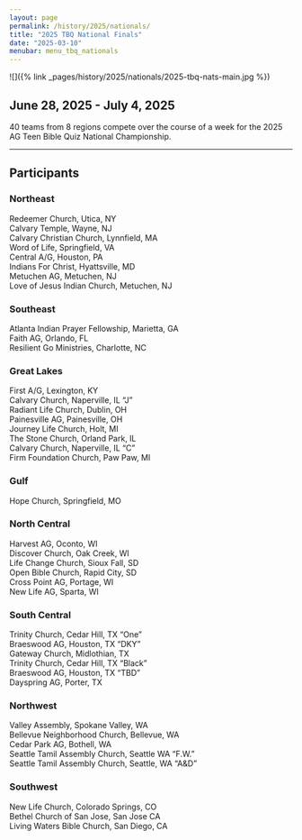 ```yaml
---
layout: page
permalink: /history/2025/nationals/
title: "2025 TBQ National Finals"
date: "2025-03-10"
menubar: menu_tbq_nationals
---
```


![]({% link _pages/history/2025/nationals/2025-tbq-nats-main.jpg %})

## June 28, 2025 - July 4, 2025

40 teams from 8 regions compete over the course of a week for the 2025 AG Teen Bible Quiz National Championship.

---

## Participants

### Northeast

Redeemer Church, Utica, NY  
Calvary Temple, Wayne, NJ  
Calvary Christian Church, Lynnfield, MA  
Word of Life, Springfield, VA  
Central A/G, Houston, PA  
Indians For Christ, Hyattsville, MD  
Metuchen AG, Metuchen, NJ  
Love of Jesus Indian Church, Metuchen, NJ

### Southeast

Atlanta Indian Prayer Fellowship, Marietta, GA  
Faith AG, Orlando, FL  
Resilient Go Ministries, Charlotte, NC

### Great Lakes

First A/G, Lexington, KY  
Calvary Church, Naperville, IL “J”  
Radiant Life Church, Dublin, OH  
Painesville AG, Painesville, OH  
Journey Life Church, Holt, MI  
The Stone Church, Orland Park, IL  
Calvary Church, Naperville, IL “C”  
Firm Foundation Church, Paw Paw, MI

### Gulf

Hope Church, Springfield, MO

### North Central

Harvest AG, Oconto, WI  
Discover Church, Oak Creek, WI  
Life Change Church, Sioux Fall, SD  
Open Bible Church, Rapid City, SD  
Cross Point AG, Portage, WI  
New Life AG, Sparta, WI

### South Central

Trinity Church, Cedar Hill, TX “One”  
Braeswood AG, Houston, TX “DKY”  
Gateway Church, Midlothian, TX  
Trinity Church, Cedar Hill, TX “Black”  
Braeswood AG, Houston, TX “TBD”  
Dayspring AG, Porter, TX

### Northwest

Valley Assembly, Spokane Valley, WA  
Bellevue Neighborhood Church, Bellevue, WA  
Cedar Park AG, Bothell, WA  
Seattle Tamil Assembly Church, Seattle WA “F.W.”  
Seattle Tamil Assembly Church, Seattle, WA “A&D”

### Southwest

New Life Church, Colorado Springs, CO  
Bethel Church of San Jose, San Jose CA  
Living Waters Bible Church, San Diego, CA

<!-- <a href="https://brushfire.com/agusa/NBQ/600295" class="button is-primary">Register with Brushfire</a> -->

<!-- ### Schedule & Scores

<a href="{% link _pages/history/2025/nationals/schedule.md %}" class="button is-primary">National Finals Schedule</a> -->

<!-- <a href="{% link _pages/live-events.md %}?eventId=7857ed3d-7ac4-4b4a-1275-08dc791c223e" class="button is-primary">Match Schedule &amp; Live Scores</a> -->

<!-- ### Scholarships

Over $30,000 in scholarships will be awarded to quizzers at Nationals Finals. Hit the link below to view available scholarships. Deadline to apply is June 14, 2024.

<a href="{% link assets/2024/2024-tbq-nationals-scholarships.pdf %}" class="button is-primary">View Scholarship Information</a> -->

<!-- <a href="https://agyouth.formstack.com/forms/scholarship2024" class="button is-primary">Apply for Scholarships</a> -->

<!-- ### Giving and Donation Opportunities -->

<!-- If you'd like to contribute and help make National Finals possible, take a look at the link below to see how you can make a difference.

<a href="{% link _pages/history/2025/nationals/donations.md %}" class="button is-primary">National Finals Giving Opportunities</a> -->

